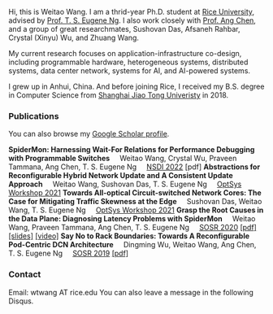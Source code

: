 Hi, this is Weitao Wang. I am a thrid-year Ph.D. student at [Rice University](https://www.rice.edu/), advised by [Prof. T. S. Eugene Ng](https://www.cs.rice.edu/~eugeneng/). I also work closely with [Prof. Ang Chen](https://www.cs.rice.edu/~angchen/), and a group of great researchmates, Sushovan Das, Afsaneh Rahbar, Crystal (Xinyu) Wu, and Zhuang Wang.

My current research focuses on application-infrastructure co-design, including programmable hardware, heterogeneous systems, distributed systems, data center network, systems for AI, and AI-powered systems.

I grew up in Anhui, China. And before joining Rice, I received my B.S. degree in Computer Science from [Shanghai Jiao Tong Univeristy](https://en.sjtu.edu.cn/) in 2018.

### Publications
You can also browse my [Google Scholar profile](https://scholar.google.com/citations?user=0wdebjkAAAAJ&hl=en).

**SpiderMon: Harnessing Wait-For Relations for Performance Debugging with Programmable Switches**
&nbsp;&nbsp;&nbsp;&nbsp;Weitao Wang, Crystal Wu, Praveen Tammana, Ang Chen, T. S. Eugene Ng
&nbsp;&nbsp;&nbsp;&nbsp;[NSDI 2022](https://www.usenix.org/conference/nsdi22) [pdf]
**Abstractions for Reconfigurable Hybrid Network Update and A Consistent Update Approach**
&nbsp;&nbsp;&nbsp;&nbsp;Weitao Wang, Sushovan Das, T. S. Eugene Ng
&nbsp;&nbsp;&nbsp;&nbsp;[OptSys Workshop 2021](https://conferences.sigcomm.org/sigcomm/2021/workshop-optsys.html)
**Towards All-optical Circuit-switched Network Cores: The Case for Mitigating Traffic Skewness at the Edge**
&nbsp;&nbsp;&nbsp;&nbsp;Sushovan Das, Weitao Wang, T. S. Eugene Ng
&nbsp;&nbsp;&nbsp;&nbsp;[OptSys Workshop 2021](https://conferences.sigcomm.org/sigcomm/2021/workshop-optsys.html)
**Grasp the Root Causes in the Data Plane: Diagnosing Latency Problems with SpiderMon**
&nbsp;&nbsp;&nbsp;&nbsp;Weitao Wang, Praveen Tammana, Ang Chen, T. S. Eugene Ng
&nbsp;&nbsp;&nbsp;&nbsp;[SOSR 2020](https://conferences.sigcomm.org/sosr/2020/) [[pdf]](https://dl.acm.org/doi/pdf/10.1145/3373360.3380835) [[slides]](https://conferences.sigcomm.org/sosr/2020/slides/spidermon_sosr.pptx) [[video]](https://www.youtube.com/watch?v=SYbr8W_JG6A)
**Say No to Rack Boundaries: Towards A Reconfigurable Pod-Centric DCN Architecture**
&nbsp;&nbsp;&nbsp;&nbsp;Dingming Wu, Weitao Wang, Ang Chen, T. S. Eugene Ng
&nbsp;&nbsp;&nbsp;&nbsp;[SOSR 2019](https://conferences.sigcomm.org/sosr/2019/) [[pdf]](https://dl.acm.org/doi/pdf/10.1145/3314148.3314350?casa_token=5jdB8I6NLKkAAAAA:zbDA8whzGE0s0t66UMyqPBrCUiWb4t-hwyWiJNp41OF-Lv7cPt-E29e4DBjSx-2zueZlLBlwPeos)

### Contact
Email: wtwang AT rice.edu
You can also leave a message in the following Disqus.